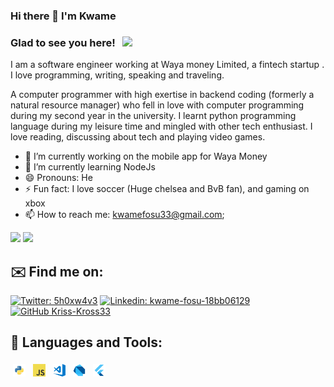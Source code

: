 ### Hi there 👋 I'm Kwame

### Glad to see you here! &nbsp; ![](https://visitor-badge.laobi.icu/badge?page_id=Kriss-Kross33.Kriss-Kross33)

I am a software engineer working at Waya money Limited, a fintech startup . I love programming, writing, speaking and traveling.

A computer programmer with high exertise in backend coding (formerly a natural resource manager) who fell in love with computer programming during my second year in the university. I learnt python programming language during my leisure time and mingled with other tech enthusiast. I love reading, discussing about tech and playing video games.

- 🔭 I’m currently working on the mobile app for Waya Money
- 🌱 I’m currently learning NodeJs
- 😄 Pronouns: He
- ⚡ Fun fact: I love soccer (Huge chelsea and BvB fan), and gaming on xbox
- 📫 How to reach me: kwamefosu33@gmail.com;


<p>
  <img height="180em" src="https://github-readme-stats.vercel.app/api?username=Kriss-Kross33&show_icons=true&hide_border=true&&count_private=true&include_all_commits=true" />
  <img height="180em" src="https://github-readme-stats.vercel.app/api/top-langs/?username=Kriss-Kross33&exclude_repo=KNN-Image-Classification&show_icons=true&hide_border=true&layout=compact&langs_count=8"/>
</p>

## ✉️ Find me on:

[![Twitter: 5h0xw4v3](https://img.shields.io/twitter/follow/5h0xw4v3?style=social)](https://twitter.com/5h0xw4v3)
[![Linkedin: kwame-fosu-18bb06129](https://img.shields.io/badge/-kwame-blue?style=flat-square&logo=Linkedin&logoColor=white&link=https://www.linkedin.com/in/kwame-fosu-18bb06129/)](https://www.linkedin.com/in/kwame-fosu-18bb06129/)
[![GitHub Kriss-Kross33](https://img.shields.io/github/followers/Kriss-Kross33?label=follow&style=social)](https://github.com/Kriss-Kross33)

## 🧰 Languages and Tools:
<p align="left">
<img src="https://raw.githubusercontent.com/github/explore/80688e429a7d4ef2fca1e82350fe8e3517d3494d/topics/python/python.png" alt="Python" height="20" style="vertical-align:top; margin:4px">
<img src="https://raw.githubusercontent.com/github/explore/80688e429a7d4ef2fca1e82350fe8e3517d3494d/topics/javascript/javascript.png" alt="Javascript" height="20" style="vertical-align:top; margin:4px">
<img src="https://raw.githubusercontent.com/github/explore/80688e429a7d4ef2fca1e82350fe8e3517d3494d/topics/visual-studio-code/visual-studio-code.png" alt="VS Code" height="20" style="vertical-align:top; margin:4px">
<img src="https://raw.githubusercontent.com/github/explore/80688e429a7d4ef2fca1e82350fe8e3517d3494d/topics/dart/dart.png" alt="Dart" height="20" style="vertical-align:top; margin:4px">
<img src="https://raw.githubusercontent.com/github/explore/80688e429a7d4ef2fca1e82350fe8e3517d3494d/topics/flutter/flutter.png" alt="Flutter" height="20" style="vertical-align:top; margin:4px">
</p>


<!--
**Kriss-Kross33/Kriss-Kross33** is a ✨ _special_ ✨ repository because its `README.md` (this file) appears on your GitHub profile.

Here are some ideas to get you started:

- 🔭 I’m currently working on ...
- 🌱 I’m currently learning Node
- 👯 I’m looking to collaborate on ...
- 🤔 I’m looking for help with ...
- 💬 Ask me about ...
- 📫 How to reach me: ...
- 😄 Pronouns: He
- ⚡ Fun fact: I love soccer (Huge chelsea and BvB fan), and gaming on xbox
-->
